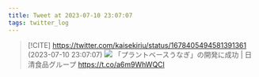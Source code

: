 ```yaml
---
title: Tweet at 2023-07-10 23:07:07
tags: twitter_log
---
```


> [!CITE] https://twitter.com/kaisekiriu/status/1678405494581391361 (2023-07-10 23:07:07)
> ![](https://twitter.com/kaisekiriu/status/1678405494581391361)
> 「プラントベースうなぎ」の開発に成功 | 日清食品グループ
> https://t.co/a6m9WhWQCl
